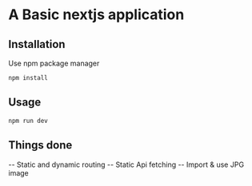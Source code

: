 # A Basic nextjs application 

## Installation 
Use npm package manager

```npm install ```

## Usage 

```npm run dev ```

## Things done 

-- Static and dynamic routing 
-- Static Api fetching
-- Import & use JPG image 